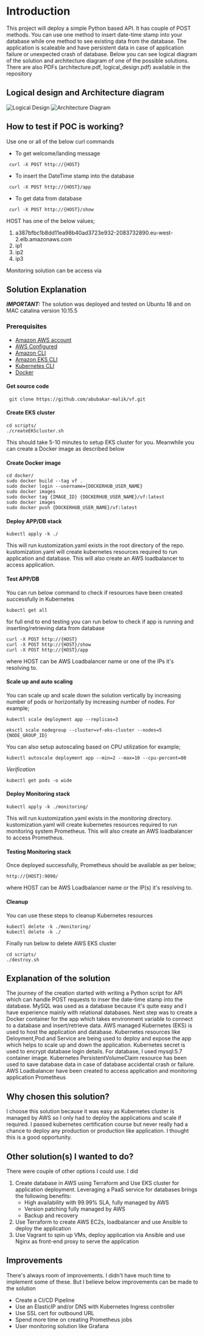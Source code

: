 # Introduction
This project will deploy a simple Python based API. It has couple of POST methods. You can use one method to insert date-time stamp into your database while one method to see existing data from the database. The application is scaleable and have persistent data in case of application failure or unexpected crash of database. Below you can see logical diagram of the solution and architecture diagram of one of the possible solutions. There are also PDFs (architecture.pdf, logical_design.pdf) available in the repository 

## Logical design and Architecture diagram
![Logical Design](images/logical_design.png)
![Architecture Diagram](images/architecture.png)

## How to test if POC is working?
Use one or all of the below curl commands 

* To get welcome/landing message
```
 curl -X POST http://{HOST}
 ```
 * To insert the DateTime stamp into the database
```
 curl -X POST http://{HOST}/app
 ```
 * To get data from database
```
 curl -X POST http://{HOST}/show
 ```
 HOST has one of the below values;
 1. a387bfbc1b8dd11ea98b40ad3723e932-2083732890.eu-west-2.elb.amazonaws.com
 2. ip1
 3. ip2
 4. ip3

 Monitoring solution can be access via 


 ## Solution Explanation
 ***IMPORTANT:*** The solution was deployed and tested on Ubuntu 18 and on MAC catalina version 10.15.5
 ### Prerequisites
* [Amazon AWS account](https://aws.amazon.com/)
* [AWS Configured](https://docs.aws.amazon.com/cli/latest/reference/configure/)
* [Amazon CLI](https://aws.amazon.com/cli/)
* [Amazon EKS CLI](https://eksctl.io/)
* [Kubernetes CLI](https://kubernetes.io/docs/tasks/tools/install-kubectl/)
* [Docker](https://docs.docker.com/get-docker/)

 #### Get source code
 ```
  git clone https://github.com/abubakar-malik/vf.git
 ```
 #### Create EKS cluster
  ```
 cd scripts/
 ./createEKScluster.sh
 ```
 This should take 5-10 minutes to setup EKS cluster for you. Meanwhile you can create a Docker image as described below
 #### Create Docker image
 ```
 cd docker/
 sudo docker build --tag vf .
 sudo docker login --username={DOCKERHUB_USER_NAME}
 sudo docker images
 sudo docker tag {IMAGE_ID} {DOCKERHUB_USER_NAME}/vf:latest
 sudo docker images
 sudo docker push {DOCKERHUB_USER_NAME}/vf:latest
 ```
 #### Deploy APP/DB stack
 ```
 kubectl apply -k ./
 ```
 This will run kustomization.yaml exists in the root directory of the repo. kustomization.yaml will create kubernetes resources required to run application and database. This will also create an AWS loadbalancer to access application.
 #### Test APP/DB
 You can run below command to check if resources have been created successfully in Kubernetes
 ```
 kubectl get all
 ```
 for full end to end testing you can run below to check if app is running and inserting/retrieving data from database
 ```
 curl -X POST http://{HOST}
 curl -X POST http://{HOST}/show
 curl -X POST http://{HOST}/app
 ```
 where HOST can be AWS Loadbalancer name or one of the IPs it's resolving to.
 #### Scale up and auto scaling
 You can scale up and scale down the solution vertically by increasing number of pods or horizontally by increasing number of nodes. For example;
 ```
 kubectl scale deployment app --replicas=3

 eksctl scale nodegroup --cluster=vf-eks-cluster --nodes=5 {NODE_GROUP_ID}
 ```
 You can also setup autoscaling based on CPU utilization for example;
 ```
 kubectl autoscale deployment app --min=2 --max=10 --cpu-percent=80
 ```
 *Verification*
 ```
 kubectl get pods -o wide
 ```
 #### Deploy Monitoring stack
 ```
 kubectl apply -k ./monitoring/
 ```
 This will run kustomization.yaml exists in the *monitoring* directory. kustomization.yaml will create kubernetes resources required to run monitoring system Prometheus. This will also create an AWS loadbalancer to access Prometheus.
 #### Testing Monitoring stack
 Once deployed successfully, Prometheus should be available as per below;
 ```
 http://{HOST}:9090/
 ```
 where HOST can be AWS Loadbalancer name or the IP(s) it's resolving to.
 #### Cleanup
 You can use these steps to cleanup Kubernetes resources 
 ```
 kubectl delete -k ./monitoring/
 kubectl delete -k ./
 ```
 Finally run below to delete AWS EKS cluster
 ```
 cd scripts/
 ./destroy.sh
 ```
 ## Explanation of the solution
 The journey of the creation started with  writing a Python script for API which can handle POST requests to inser the date-time
stamp into the database.
 MySQL was used as a database because it's quite easy and I have experience mainly with relational databases.
 Next step was to create a Docker container for the app which takes environment variable to connect to a database and insert/retrieve data.
 AWS managed Kubernetes (EKS) is used to host the application and database. 
 Kubernetes resources like Deloyment,Pod and Service are being used to deploy and expose the app which helps to scale up and down the application. 
 Kubernetes secret is used to encrypt database login details.
 For database, I used mysql:5.7 container image. Kubernetes PersistentVolumeClaim resource has been used to save database data in case of database accidental crash or failure.
 AWS Loadbalancer have been created to access application and monitoring application Prometheus

 ## Why chosen this solution?
 I choose this solution because it was easy as Kubernetes cluster is managed by AWS so I only had to deploy the applications and scale if required. I passed kubernetes certification course but never really had a chance to deploy any production or production like application. I thought this is a good opportunity. 
 ## Other solution(s) I wanted to do?
 There were couple of other options I could use. I did
 1. Create database in AWS using Terraform and Use EKS cluster for application deployment. Leveraging a PaaS service for databases brings the following benefits: 
    * High availability with 99.99% SLA, fully managed by AWS
    * Version patching fully managed by AWS
    * Backup and recovery
 2. Use Terraform to create AWS EC2s, loadbalancer and use Ansible to deploy the application
 3. Use Vagrant to spin up VMs, deploy application via Ansible and use Nginx as front-end proxy to serve the application
 ## Improvements
 There's always room of improvements. I didn't have much time to implement some of these. But I believe below improvements can be made to the solution
 * Create a CI/CD Pipeline
 * Use an ElasticIP and/or DNS with Kubernetes Ingress controller 
 * Use SSL cert for outbound URL
 * Spend more time on creating Prometheus jobs
 * User monitoring solution like Grafana
